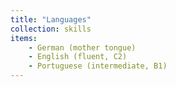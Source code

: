 ```yaml
---
title: "Languages"
collection: skills
items:
    - German (mother tongue)
    - English (fluent, C2)
    - Portuguese (intermediate, B1)
---
```

